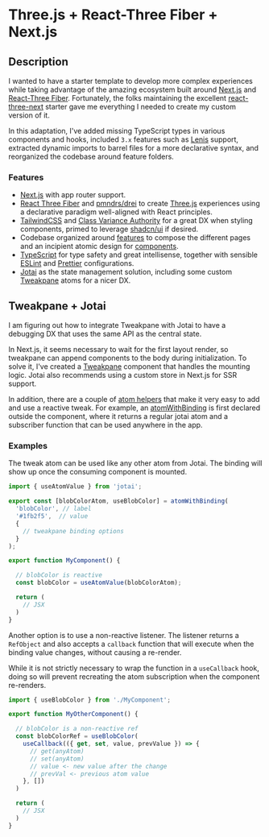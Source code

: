 <h1 style="align-content: center">Three.js + React-Three Fiber + Next.js</h1>

## Description

I wanted to have a starter template to develop more complex experiences while taking advantage of the amazing ecosystem built around [Next.js](https://nextjs.org) and [React-Three Fiber](https://github.com/pmndrs/react-three-fiber). Fortunately, the folks maintaining the excellent [react-three-next](https://github.com/pmndrs/react-three-next) starter gave me everything I needed to create my custom version of it.

In this adaptation, I've added missing TypeScript types in various components and hooks, included `3.x` features such as [Lenis](https://github.com/darkroomengineering/lenis/tree/main) support, extracted dynamic imports to barrel files for a more declarative syntax, and reorganized the codebase around feature folders.

### Features

- [Next.js](https://nextjs.org) with app router support.
- [React Three Fiber](https://github.com/pmndrs/react-three-fiber) and [pmndrs/drei](https://github.com/pmndrs/drei) to create [Three.js](https://threejs.org) experiences using a declarative paradigm well-aligned with React principles.
- [TailwindCSS](https://tailwindcss.com) and [Class Variance Authority](https://cva.style/docs) for a great DX when styling components, primed to leverage [shadcn/ui](https://ui.shadcn.com) if desired.
- Codebase organized around [features](./features) to compose the different pages and an incipient atomic design for [components](./components).
- [TypeScript](https://www.typescriptlang.org) for type safety and great intellisense, together with sensible [ESLint](https://eslint.org) and [Prettier](https://prettier.io) configurations.
- [Jotai](https://jotai.org) as the state management solution, including some custom [Tweakpane](https://tweakpane.github.io/docs) atoms for a nicer DX.

## Tweakpane + Jotai

I am figuring out how to integrate Tweakpane with Jotai to have a debugging DX that uses the same API as the central state.

In Next.js, it seems necessary to wait for the first layout render, so tweakpane can append components to the body during initialization. To solve it, I've created a [Tweakpane](./state/debug/Tweakpane.tsx) component that handles the mounting logic. Jotai also recommends using a custom store in Next.js for SSR support.

In addition, there are a couple of [atom helpers](./helpers/jotai) that make it very easy to add and use a reactive tweak. For example, an [atomWithBinding](./helpers/jotai/atomWithBinding.ts) is first declared outside the component, where it returns a regular jotai atom and a subscriber function that can be used anywhere in the app.

### Examples

The tweak atom can be used like any other atom from Jotai. The binding will show up once the consuming component is mounted.

```ts
import { useAtomValue } from 'jotai';

export const [blobColorAtom, useBlobColor] = atomWithBinding(
  'blobColor', // label
  '#1fb2f5',  // value
  {
    // tweakpane binding options
  }
);

export function MyComponent() {

  // blobColor is reactive
  const blobColor = useAtomValue(blobColorAtom);

  return (
    // JSX
  )
}
```

Another option is to use a non-reactive listener. The listener returns a `RefObject` and also accepts a `callback` function that will execute when the binding value changes, without causing a re-render.

While it is not strictly necessary to wrap the function in a `useCallback` hook, doing so will prevent recreating the atom subscription when the component re-renders.

```ts
import { useBlobColor } from './MyComponent';

export function MyOtherComponent() {

  // blobColor is a non-reactive ref
  const blobColorRef = useBlobColor(
    useCallback(({ get, set, value, prevValue }) => {
      // get(anyAtom)
      // set(anyAtom)
      // value <- new value after the change
      // prevVal <- previous atom value
    }, [])
  )

  return (
    // JSX
  )
}
```
